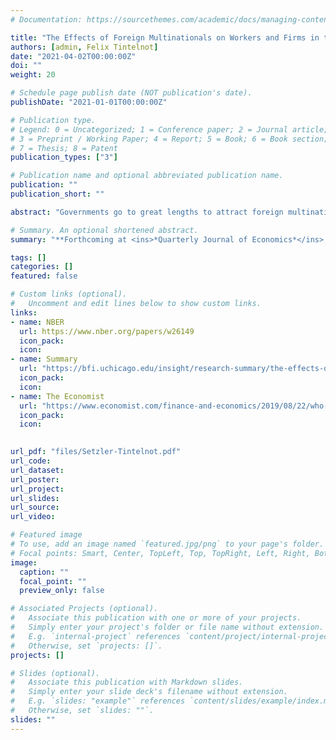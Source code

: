 ```yaml
---
# Documentation: https://sourcethemes.com/academic/docs/managing-content/

title: "The Effects of Foreign Multinationals on Workers and Firms in the United States"
authors: [admin, Felix Tintelnot]
date: "2021-04-02T00:00:00Z"
doi: ""
weight: 20

# Schedule page publish date (NOT publication's date).
publishDate: "2021-01-01T00:00:00Z"

# Publication type.
# Legend: 0 = Uncategorized; 1 = Conference paper; 2 = Journal article;
# 3 = Preprint / Working Paper; 4 = Report; 5 = Book; 6 = Book section;
# 7 = Thesis; 8 = Patent
publication_types: ["3"]

# Publication name and optional abbreviated publication name.
publication: ""
publication_short: ""

abstract: "Governments go to great lengths to attract foreign multinationals because they are thought to raise the wages paid to their employees (direct effects) and to improve outcomes at local domestic firms (indirect effects). We construct the first U.S. employer-employee dataset with foreign ownership information from  tax records to measure these direct and indirect effects.  We find the average direct effect of a foreign multinational firm on its U.S. workers is a 7 percent increase in wages.  This premium is larger for higher skilled workers and for the employees of firms from high GDP per capita countries. We find evidence that it is membership in a multinational production network---instead of foreignness---that generates the foreign firm premium. We leverage the past spatial clustering of foreign-owned firms by country of ownership to identify the indirect effects.  An expansion in the foreign multinational share of commuting zone employment substantially increases the employment, value added, and---for higher earning workers---wages at local domestic-owned firms. Per job created by a foreign multinational, our estimates suggest annual gains of 13,400 USD to the aggregate wages of local incumbents, two-thirds of which are from indirect effects. Our estimates suggest that---via mega-deals for subsidies from local governments---foreign multinationals are able to extract a sizable fraction of the local surplus they generate."

# Summary. An optional shortened abstract.
summary: "**Forthcoming at <ins>*Quarterly Journal of Economics*</ins>, resubmitted in August 2021**. </br>My presentations: [NBER Labor Studies](http://conference.nber.org/sched/LSs20), [NBER International](http://conference.nber.org/sched/ITIf19), [EIIT](https://www.freit.org/EIIT/Archives/AgendaEIIT18.pdf), [ASSA](https://www.aeaweb.org/conference/2018/preliminary/2075?q=eNqrVipOLS7OzM8LqSxIVbKqhnGVrAxrawGlCArI), [UEA](http://www.urbaneconomics.org/meetings/virtual2020/info.html), Chicago, Penn State"

tags: []
categories: []
featured: false

# Custom links (optional).
#   Uncomment and edit lines below to show custom links.
links:
- name: NBER
  url: https://www.nber.org/papers/w26149
  icon_pack: 
  icon: 
- name: Summary
  url: "https://bfi.uchicago.edu/insight/research-summary/the-effects-of-foreign-multinationals-on-workers-and-firms-in-the-united-states/"
  icon_pack: 
  icon: 
- name: The Economist
  url: "https://www.economist.com/finance-and-economics/2019/08/22/who-wins-from-foreign-investment"
  icon_pack: 
  icon: 
  

url_pdf: "files/Setzler-Tintelnot.pdf"
url_code:
url_dataset:
url_poster:
url_project:
url_slides:
url_source:
url_video:

# Featured image
# To use, add an image named `featured.jpg/png` to your page's folder. 
# Focal points: Smart, Center, TopLeft, Top, TopRight, Left, Right, BottomLeft, Bottom, BottomRight.
image:
  caption: ""
  focal_point: ""
  preview_only: false

# Associated Projects (optional).
#   Associate this publication with one or more of your projects.
#   Simply enter your project's folder or file name without extension.
#   E.g. `internal-project` references `content/project/internal-project/index.md`.
#   Otherwise, set `projects: []`.
projects: []

# Slides (optional).
#   Associate this publication with Markdown slides.
#   Simply enter your slide deck's filename without extension.
#   E.g. `slides: "example"` references `content/slides/example/index.md`.
#   Otherwise, set `slides: ""`.
slides: ""
---
```

